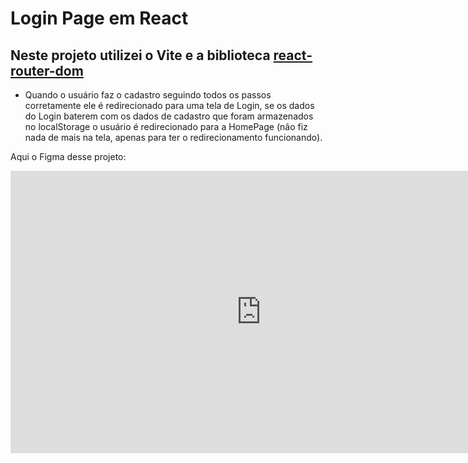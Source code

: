 # Login Page em React

## Neste projeto utilizei o Vite e a biblioteca [react-router-dom](https://www.npmjs.com/package/react-router-dom)

- Quando o usuário faz o cadastro seguindo todos os passos corretamente ele é redirecionado para uma tela de Login, se os dados do Login baterem com os dados de cadastro que foram armazenados no localStorage o usuário é redirecionado para a HomePage (não fiz nada de mais na tela, apenas para ter o redirecionamento funcionando).

Aqui o Figma desse projeto:

<iframe style="border: 1px solid rgba(0, 0, 0, 0.1);" width="800" height="450" src="https://www.figma.com/embed?embed_host=share&url=https%3A%2F%2Fwww.figma.com%2Ffile%2FJlO8vTUCwiwqJNQjIYe5TI%2FLoginPage%3Ftype%3Ddesign%26node-id%3D0%253A1%26mode%3Ddesign%26t%3DRWp1eV3MhRgtvEij-1" allowfullscreen></iframe>
